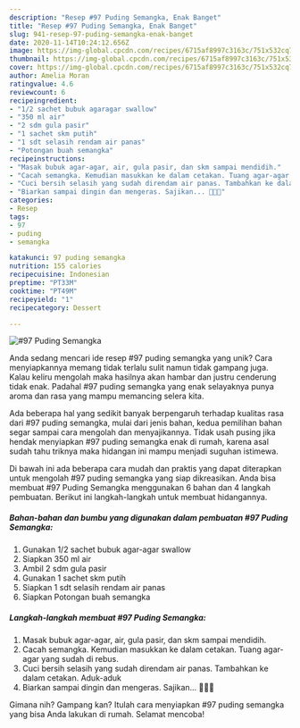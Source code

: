 ```yaml
---
description: "Resep #97 Puding Semangka, Enak Banget"
title: "Resep #97 Puding Semangka, Enak Banget"
slug: 941-resep-97-puding-semangka-enak-banget
date: 2020-11-14T10:24:12.656Z
image: https://img-global.cpcdn.com/recipes/6715af8997c3163c/751x532cq70/97-puding-semangka-foto-resep-utama.jpg
thumbnail: https://img-global.cpcdn.com/recipes/6715af8997c3163c/751x532cq70/97-puding-semangka-foto-resep-utama.jpg
cover: https://img-global.cpcdn.com/recipes/6715af8997c3163c/751x532cq70/97-puding-semangka-foto-resep-utama.jpg
author: Amelia Moran
ratingvalue: 4.6
reviewcount: 6
recipeingredient:
- "1/2 sachet bubuk agaragar swallow"
- "350 ml air"
- "2 sdm gula pasir"
- "1 sachet skm putih"
- "1 sdt selasih rendam air panas"
- "Potongan buah semangka"
recipeinstructions:
- "Masak bubuk agar-agar, air, gula pasir, dan skm sampai mendidih."
- "Cacah semangka. Kemudian masukkan ke dalam cetakan. Tuang agar-agar yang sudah di rebus."
- "Cuci bersih selasih yang sudah direndam air panas. Tambahkan ke dalam cetakan. Aduk-aduk"
- "Biarkan sampai dingin dan mengeras. Sajikan... 👩‍🍳🍉"
categories:
- Resep
tags:
- 97
- puding
- semangka

katakunci: 97 puding semangka 
nutrition: 155 calories
recipecuisine: Indonesian
preptime: "PT33M"
cooktime: "PT49M"
recipeyield: "1"
recipecategory: Dessert

---
```



![#97 Puding Semangka](https://img-global.cpcdn.com/recipes/6715af8997c3163c/751x532cq70/97-puding-semangka-foto-resep-utama.jpg)

Anda sedang mencari ide resep #97 puding semangka yang unik? Cara menyiapkannya memang tidak terlalu sulit namun tidak gampang juga. Kalau keliru mengolah maka hasilnya akan hambar dan justru cenderung tidak enak. Padahal #97 puding semangka yang enak selayaknya punya aroma dan rasa yang mampu memancing selera kita.



Ada beberapa hal yang sedikit banyak berpengaruh terhadap kualitas rasa dari #97 puding semangka, mulai dari jenis bahan, kedua pemilihan bahan segar sampai cara mengolah dan menyajikannya. Tidak usah pusing jika hendak menyiapkan #97 puding semangka enak di rumah, karena asal sudah tahu triknya maka hidangan ini mampu menjadi suguhan istimewa.


Di bawah ini ada beberapa cara mudah dan praktis yang dapat diterapkan untuk mengolah #97 puding semangka yang siap dikreasikan. Anda bisa membuat #97 Puding Semangka menggunakan 6 bahan dan 4 langkah pembuatan. Berikut ini langkah-langkah untuk membuat hidangannya.

<!--inarticleads1-->

##### Bahan-bahan dan bumbu yang digunakan dalam pembuatan #97 Puding Semangka:

1. Gunakan 1/2 sachet bubuk agar-agar swallow
1. Siapkan 350 ml air
1. Ambil 2 sdm gula pasir
1. Gunakan 1 sachet skm putih
1. Siapkan 1 sdt selasih rendam air panas
1. Siapkan Potongan buah semangka




<!--inarticleads2-->

##### Langkah-langkah membuat #97 Puding Semangka:

1. Masak bubuk agar-agar, air, gula pasir, dan skm sampai mendidih.
1. Cacah semangka. Kemudian masukkan ke dalam cetakan. Tuang agar-agar yang sudah di rebus.
1. Cuci bersih selasih yang sudah direndam air panas. Tambahkan ke dalam cetakan. Aduk-aduk
1. Biarkan sampai dingin dan mengeras. Sajikan... 👩‍🍳🍉




Gimana nih? Gampang kan? Itulah cara menyiapkan #97 puding semangka yang bisa Anda lakukan di rumah. Selamat mencoba!
